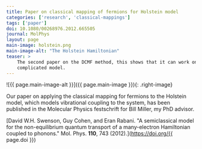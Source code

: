 ```yaml
---
title: Paper on classical mapping of fermions for Holstein model
categories: ['research', 'classical-mappings']
tags: ['paper']
doi: 10.1080/00268976.2012.665505
journal: MolPhys
layout: page
main-image: holstein.png
main-image-alt: "The Holstein Hamiltonian"
teaser: > 
    The second paper on the DCMF method, this shows that it can work on a more
    complicated model.
---
```


![{{ page.main-image-alt }}]({{ page.main-image }}){: .right-image}

Our paper on applying the classical mapping for fermions to the Holstein
model, which models vibrational coupling to the system, has been published
in the Molecular Physics festschrift for Bill Miller, my PhD advisor.

[David W.H. Swenson, Guy Cohen, and Eran Rabani. "A semiclassical model for
the non-equilibrium quantum transport of a many-electron Hamiltonian coupled
to phonons." Mol. Phys. **110**, 743 (2012).](https://doi.org/{{ page.doi }})
